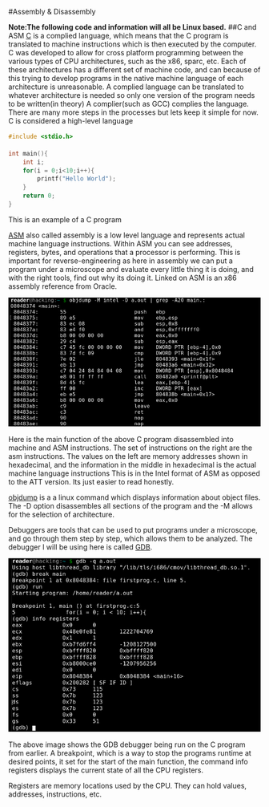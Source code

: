 #Assembly & Disassembly

**Note:The following code and information will all be Linux based.**
##C and ASM
[C](https://en.cppreference.com/w/c/languageasm) is a complied language, which means that the C program is translated to machine instructions
which is then executed by the computer. C was developed to allow for cross platform programming between
the various types of CPU architectures, such as the x86, sparc, etc. Each of these architectures has 
a different set of machine code, and can because of this trying to develop programs in the native machine language of
each architecture is unreasonable. A complied language can be translated to whatever architecture is needed so
only one version of the program needs to be written(in theory) A complier(such as GCC) complies the language. There are many more steps in the processes but lets keep it simple for now. C is considered a high-level language
```C
#include <stdio.h>

int main(){
    int i;
    for(i = 0;i<10;i++){
        printf("Hello World");
    }
    return 0;
}
```
This is an example of a C program

[ASM](references/ASM_Reference.pdf) also called assembly is a low level language and represents actual machine language instructions. Within ASM you can see addresses, registers, bytes, and operations that a processor is performing. This is important for reverse-engineering as here in assembly we can put a program under a microscope and evaluate every little thing it is doing, and with the right tools, find out why its doing it. Linked on ASM is an x86 assembly reference from Oracle.

![Disassembled C program](images/hello_world_loop_asn.png)

Here is the main function of the above C program disassembled into machine and ASM instructions. The set of instructions on the right are the asm instructions. The values on the left are memory addresses shown in hexadecimal, and the information in the middle in hexadecimal is the actual machine language instructions This is in the Intel format of ASM as opposed to the ATT version. Its just easier to read honestly.

[objdump](https://man7.org/linux/man-pages/man1/objdump.1.html) is a a linux command which displays information about object files. The -D option disassembles all sections of the program and the -M allows for the selection of architecture. 

Debuggers are tools that can be used to put programs under a microscope, and go through them step by step, which allows them to be analyzed. The debugger I will be using here is called [GDB](https://www.sourceware.org/gdb/documentation/).

![GDB Example](images/GDB_Example.png)

The above image shows the GDB debugger being run on the C program from earlier. A breakpoint, which is a way to stop the programs runtime at desired points, it set for the start of the main function, the command info registers displays the current state of all the CPU registers.

Registers are memory locations used by the CPU. They can hold values, addresses, instructions, etc.
